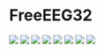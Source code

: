 # FreeEEG32
![](https://raw.githubusercontent.com/neuroidss/FreeEEG32/master/KiCad/out/pcb/3d/FreeEEG32_alpha_top.png)
![](https://raw.githubusercontent.com/neuroidss/FreeEEG32/master/KiCad/out/pcb/3d/FreeEEG32_alpha_bottom.png)
![](https://raw.githubusercontent.com/neuroidss/FreeEEG32/master/KiCad/out/sch/png/ADC-ADC1.png)
![](https://raw.githubusercontent.com/neuroidss/FreeEEG32/master/KiCad/out/sch/png/FreeEEG32.png)
![](https://raw.githubusercontent.com/neuroidss/FreeEEG32/master/KiCad/out/sch/png/ISO_WIFI_USB-ISO_WIFI_USB.png)
![](https://raw.githubusercontent.com/neuroidss/FreeEEG32/master/Inkscape/FreeEEG32_protocols.png)
![](https://raw.githubusercontent.com/neuroidss/FreeEEG32/master/OpenVibe/compare_alpha_FreeEEG32_all_OpenBCI%202017-02-11%2000:10:11.png)
[![](https://img.youtube.com/vi/YAnbPKo8-hI/0.jpg)](https://www.youtube.com/watch?v=YAnbPKo8-hI)
